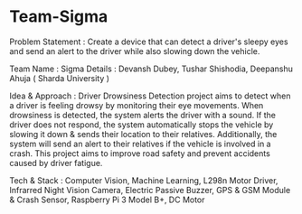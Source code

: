 # Team-Sigma

Problem Statement : Create a device that can detect a driver's sleepy eyes and send an alert to the driver while also slowing down the vehicle.

Team Name : Sigma
Details : Devansh Dubey, Tushar Shishodia, Deepanshu Ahuja ( Sharda University )

Idea & Approach : Driver Drowsiness Detection project aims to detect when a driver is feeling drowsy by monitoring their eye movements. When drowsiness is detected, the system alerts the driver with a sound. If the driver does not respond, the system automatically stops the vehicle by slowing it down & sends their location to their relatives. Additionally, the system will send an alert to their relatives if the vehicle is involved in a crash. This project aims to improve road safety and prevent accidents caused by driver fatigue.

Tech & Stack : Computer Vision, Machine Learning, L298n Motor Driver, Infrarred Night Vision Camera, Electric Passive Buzzer, GPS & GSM Module & Crash Sensor, Raspberry Pi 3 Model B+, DC Motor

